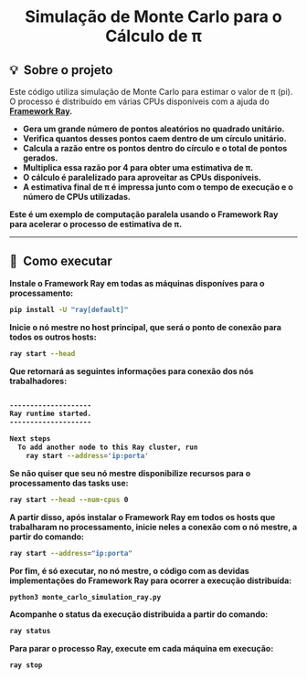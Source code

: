 <h1 align="center">Simulação de Monte Carlo para o Cálculo de π</h1>

<h2 id="about">💡&nbsp; Sobre o projeto</h2>

Este código utiliza simulação de Monte Carlo para estimar o valor de π (pi). O processo é distribuído em várias CPUs disponíveis com a ajuda do <a href="https://docs.ray.io/en/latest/ray-overview/installation.html"><b>Framework Ray<b></a>.

- Gera um grande número de pontos aleatórios no quadrado unitário.
- Verifica quantos desses pontos caem dentro de um círculo unitário.
- Calcula a razão entre os pontos dentro do círculo e o total de pontos gerados.
- Multiplica essa razão por 4 para obter uma estimativa de π.
- O cálculo é paralelizado para aproveitar as CPUs disponíveis.
- A estimativa final de π é impressa junto com o tempo de execução e o número de CPUs utilizadas.

Este é um exemplo de computação paralela usando o Framework Ray para acelerar o processo de estimativa de π.

---

<h2 id="installation">🚀&nbsp; Como executar </h2>

<b> Instale o Framework Ray em todas as máquinas disponíves para o processamento: <b>

```bash
pip install -U "ray[default]"
```

<b> Inicie o nó mestre no host principal, que será o ponto de conexão para todos os outros hosts: <b>

```bash
ray start --head
```

<b> Que retornará as seguintes informações para conexão dos nós trabalhadores: <b>

```bash

--------------------
Ray runtime started.
--------------------

Next steps
  To add another node to this Ray cluster, run
    ray start --address='ip:porta'

```

<b> Se não quiser que seu nó mestre disponibilize recursos para o processamento das tasks use: <b>

```bash
ray start --head --num-cpus 0
```

<b> A partir disso, após instalar o Framework Ray em todos os hosts que trabalharam no processamento, inicie neles a conexão com o nó mestre, a partir do comando: <b>

```bash
ray start --address="ip:porta"
```

<b> Por fim, é só executar, no nó mestre, o código com as devidas implementações do Framework Ray para ocorrer a execução distribuída: <b>

```bash
python3 monte_carlo_simulation_ray.py
```

<b> Acompanhe o status da execução distribuida a partir do comando: <b>

```bash
ray status
```

<b> Para parar o processo Ray, execute em cada máquina em execução: <b>

```bash
ray stop
```
